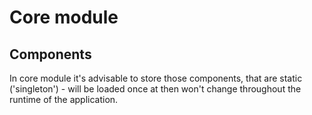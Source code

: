 # Core module

## Components

In core module it's advisable to store those components, that are static ('singleton') - will be loaded once at then won't change throughout the runtime of the application.
